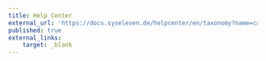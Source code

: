 ```yaml
---
title: Help Center
external_url: 'https://docs.syseleven.de/helpcenter/en/taxonomy?name=category&val=MetaKube'
published: true
external_links:
    target: _blank
---
```


